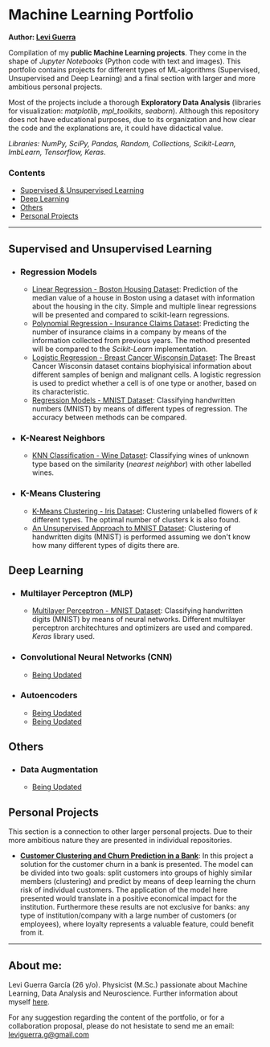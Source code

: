 # Machine Learning Portfolio

**Author: [Levi Guerra](#About-me)**

Compilation of my **public Machine Learning projects**. They come in the shape of *Jupyter Notebooks* (Python code with text and images). This portfolio contains projects for different types of ML-algorithms (Supervised, Unsupervised and Deep Learning) and a final section with larger and more ambitious personal projects. 

Most of the projects include a thorough **Exploratory Data Analysis** (libraries for visualization: *matplotlib*, *mpl_toolkits*, *seaborn*). Although this repository does not have educational purposes, due to its organization and how clear the code and the explanations are, it could have didactical value. 

*Libraries: NumPy, SciPy, Pandas, Random, Collections, Scikit-Learn, ImbLearn, Tensorflow, Keras*.

### Contents

- [Supervised & Unsupervised Learning](#Supervised-and-Unsupervised-Learning)
- [Deep Learning](#Deep-Learning)
- [Others](#Others)
- [Personal Projects](#Personal-Projects)

------

## Supervised and Unsupervised Learning
  - ### Regression Models
    - [Linear Regression - Boston Housing Dataset](https://github.com/LeviGuerra/Machine-Learning-Portfolio/blob/master/Codes_and_Datasets/01_Linear-Regression_Boston-Housing-Dataset.ipynb): Prediction of the median value of a house in Boston using a dataset with information about the housing in the city. Simple and multiple linear regressions will be presented and compared to scikit-learn regressions.
    - [Polynomial Regression - Insurance Claims Dataset](https://github.com/LeviGuerra/Machine-Learning-Portfolio/blob/master/Codes_and_Datasets/02_Polynomial-Regression_Insurance-Dataset.ipynb): Predicting the number of insurance claims in a company by means of the information collected from previous years. The method presented will be compared to the *Scikit-Learn* implementation.
    - [Logistic Regression - Breast Cancer Wisconsin Dataset](https://github.com/LeviGuerra/Machine-Learning-Portfolio/blob/master/Codes_and_Datasets/03_Logistic-Classification_Breast-Cancer-Wisconsin-Dataset.ipynb): The Breast Cancer Wisconsin dataset contains biophyisical information about different samples of benign and malignant cells. A logistic regression is used to predict whether a cell is of one type or another, based on its characteristic.
    - [Regression Models - MNIST Dataset](https://github.com/LeviGuerra/Machine-Learning-Portfolio/blob/master/Codes_and_Datasets/07_Regression-Models_MNIST.ipynb): Classifying handwritten numbers (MNIST) by means of different types of regression. The accuracy between methods can be compared.
  - ### K-Nearest Neighbors
    - [KNN Classification - Wine Dataset](https://github.com/LeviGuerra/Machine-Learning-Portfolio/blob/master/Codes_and_Datasets/04_KNN-Clasification_Wine-Dataset.ipynb): Classifying wines of unknown type based on the similarity (*nearest neighbor*) with other labelled wines.
  - ### K-Means Clustering
    - [K-Means Clustering - Iris Dataset](https://github.com/LeviGuerra/Machine-Learning-Portfolio/blob/master/Codes_and_Datasets/05_K-Means-Clustering_Iris-Dataset.ipynb): Clustering unlabelled flowers of *k* different types. The optimal number of clusters k is also found.
    - [An Unsupervised Approach to MNIST Dataset](https://github.com/LeviGuerra/Machine-Learning-Portfolio/blob/master/Codes_and_Datasets/06_An-Unsupervised-Approach-to-MNIST.ipynb): Clustering of handwritten digits (MNIST) is performed assuming we don't know how many different types of digits there are.

## Deep Learning
  - ### Multilayer Perceptron (MLP)
    - [Multilayer Perceptron - MNIST Dataset](https://github.com/LeviGuerra/Machine-Learning-Portfolio/blob/master/Codes_and_Datasets/08_MLP_MNIST.ipynb): Classifying handwritten digits (MNIST) by means of neural networks. Different multilayer perceptron architechtures and optimizers are used and compared. *Keras* library used.
  - ### Convolutional Neural Networks (CNN)
    - [Being Updated]()
  - ### Autoencoders
    - [Being Updated]()
    - [Being Updated]()
    
## Others
 - ### Data Augmentation
    - [Being Updated]()

## Personal Projects
This section is a connection to other larger personal projects. Due to their more ambitious nature they are presented in individual repositories.

- **[Customer Clustering and Churn Prediction in a Bank](https://github.com/LeviGuerra/Bank-Churn-Prediction/blob/master/Code_and_Dataset/Customer_Clustering_and_Churn_Prediction.ipynb)**: In this project a solution for the customer churn in a bank is presented. The model can be divided into two goals: split customers into groups of highly similar members (clustering) and predict by means of deep learning the churn risk of individual customers. The application of the model here presented would translate in a positive economical impact for the institution. Furthermore these results are not exclusive for banks: any type of institution/company with a large number of customers (or employees), where loyalty represents a valuable feature, could benefit from it.

------

## About me:

Levi Guerra García (26 y/o). Physicist (M.Sc.) passionate about Machine Learning, Data Analysis and Neuroscience. Further information about myself [here](https://www.linkedin.com/in/leviguerra/).

For any suggestion regarding the content of the portfolio, or for a collaboration proposal, please do not hesistate to send me an email: leviguerra.g@gmail.com
